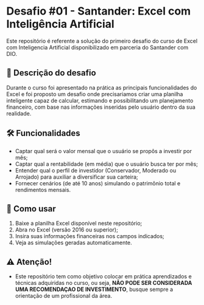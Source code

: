 # Desafio #01 - Santander: Excel com Inteligência Artificial
Este repositório é referente a solução do primeiro desafio do curso de Excel com Inteligencia Artificial disponibilizado em parceria do Santander com DIO.

## 📝 Descrição do desafio 
Durante o curso foi apresentado na prática as principais funcionalidades do Excel e foi proposto um desafio onde precisariamos criar uma planilha inteligente capaz de calcular, estimando e possibilitando um planejamento financeiro, com base nas informações inseridas pelo usuário dentro da sua realidade.

## 🛠️ Funcionalidades 
- Captar qual será o valor mensal que o usuário se propôs a investir por mês;
- Captar qual a rentabilidade (em média) que o usuário busca ter por mês;
- Entender qual o perfil de investidor (Conservador, Moderado ou Arrojado) para auxiliar a diversificar sua carteira;
- Fornecer cenários (de até 10 anos) simulando o patrimônio total e rendimentos mensais.

## 🚀 Como usar

1. Baixe a planilha Excel disponível neste repositório;
2. Abra no Excel (versão 2016 ou superior);
3. Insira suas informações financeiras nos campos indicados;
4. Veja as simulações geradas automaticamente.

## ⚠️ Atenção!
- Este repositório tem como objetivo colocar em prática aprendizados e técnicas adquiridas no curso, ou seja, **NÃO PODE SER CONSIDERADA UMA RECOMENDAÇAO DE INVESTIMENTO**, busque sempre a orientação de um profissional da área.

